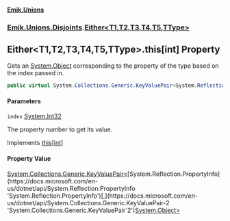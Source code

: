 #### [Emik.Unions](index.md 'index')
### [Emik.Unions.Disjoints](Emik.Unions.Disjoints.md 'Emik.Unions.Disjoints').[Either&lt;T1,T2,T3,T4,T5,TType&gt;](Either{T1,T2,T3,T4,T5,TType}.md 'Emik.Unions.Disjoints.Either<T1,T2,T3,T4,T5,TType>')

## Either<T1,T2,T3,T4,T5,TType>.this[int] Property

Gets an [System.Object](https://docs.microsoft.com/en-us/dotnet/api/System.Object 'System.Object') corresponding to the property of the type based on the index passed in.

```csharp
public virtual System.Collections.Generic.KeyValuePair<System.Reflection.PropertyInfo,object?> this[int index] { get; }
```
#### Parameters

<a name='Emik.Unions.Disjoints.Either_T1,T2,T3,T4,T5,TType_.this[int].index'></a>

`index` [System.Int32](https://docs.microsoft.com/en-us/dotnet/api/System.Int32 'System.Int32')

The property number to get its value.

Implements [this[int]](IProperties.Item(Int32).md 'Emik.Unions.IProperties.this[int]')

#### Property Value
[System.Collections.Generic.KeyValuePair&lt;](https://docs.microsoft.com/en-us/dotnet/api/System.Collections.Generic.KeyValuePair-2 'System.Collections.Generic.KeyValuePair`2')[System.Reflection.PropertyInfo](https://docs.microsoft.com/en-us/dotnet/api/System.Reflection.PropertyInfo 'System.Reflection.PropertyInfo')[,](https://docs.microsoft.com/en-us/dotnet/api/System.Collections.Generic.KeyValuePair-2 'System.Collections.Generic.KeyValuePair`2')[System.Object](https://docs.microsoft.com/en-us/dotnet/api/System.Object 'System.Object')[&gt;](https://docs.microsoft.com/en-us/dotnet/api/System.Collections.Generic.KeyValuePair-2 'System.Collections.Generic.KeyValuePair`2')